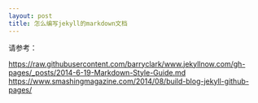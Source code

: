 ```yaml
---
layout: post
title: 怎么编写jekyll的markdown文档
---
```


请参考：  

<https://raw.githubusercontent.com/barryclark/www.jekyllnow.com/gh-pages/_posts/2014-6-19-Markdown-Style-Guide.md>  
<https://www.smashingmagazine.com/2014/08/build-blog-jekyll-github-pages/>  
